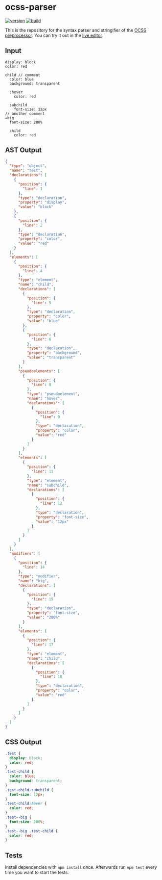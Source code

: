 ocss-parser
===========

[![version][1]][2]
[![build][3]][4]

This is the repository for the syntax parser and stringifier of the [OCSS preprocessor][5]. You can try it out in the [live editor][6].

Input
-----

```
display: block
color: red

child // comment
  color: blue
  background: transparent

  :hover
    color: red

  subchild
    font-size: 12px
// another comment
=big
  font-size: 200%

  child
    color: red
```

AST Output
----------

```json
{
  "type": "object",
  "name": "test",
  "declarations": [
    {
      "position": {
        "line": 1
      },
      "type": "declaration",
      "property": "display",
      "value": "block"
    },
    {
      "position": {
        "line": 2
      },
      "type": "declaration",
      "property": "color",
      "value": "red"
    }
  ],
  "elements": [
    {
      "position": {
        "line": 4
      },
      "type": "element",
      "name": "child",
      "declarations": [
        {
          "position": {
            "line": 5
          },
          "type": "declaration",
          "property": "color",
          "value": "blue"
        },
        {
          "position": {
            "line": 6
          },
          "type": "declaration",
          "property": "background",
          "value": "transparent"
        }
      ],
      "pseudoelements": [
        {
          "position": {
            "line": 8
          },
          "type": "pseudoelement",
          "name": "hover",
          "declarations": [
            {
              "position": {
                "line": 9
              },
              "type": "declaration",
              "property": "color",
              "value": "red"
            }
          ]
        }
      ],
      "elements": [
        {
          "position": {
            "line": 11
          },
          "type": "element",
          "name": "subchild",
          "declarations": [
            {
              "position": {
                "line": 12
              },
              "type": "declaration",
              "property": "font-size",
              "value": "12px"
            }
          ]
        }
      ]
    }
  ],
  "modifiers": [
    {
      "position": {
        "line": 14
      },
      "type": "modifier",
      "name": "big",
      "declarations": [
        {
          "position": {
            "line": 15
          },
          "type": "declaration",
          "property": "font-size",
          "value": "200%"
        }
      ],
      "elements": [
        {
          "position": {
            "line": 17
          },
          "type": "element",
          "name": "child",
          "declarations": [
            {
              "position": {
                "line": 18
              },
              "type": "declaration",
              "property": "color",
              "value": "red"
            }
          ]
        }
      ]
    }
  ]
}
```

CSS Output
----------

```css
.test {
  display: block;
  color: red;
}
.test-child {
  color: blue;
  background: transparent;
}
.test-child-subchild {
  font-size: 12px;
}
.test-child:hover {
  color: red;
}
.test--big {
  font-size: 200%;
}
.test--big .test-child {
  color: red;
}
```

Tests
-----

Install dependencies with `npm install` once. Afterwards run `npm test` every time you want to start the tests.

[1]: http://img.shields.io/npm/v/ocss-parser.svg?style=flat
[2]: https://www.npmjs.org/package/ocss-parser
[3]: http://img.shields.io/travis/maxhoffmann/ocss-parser.svg?style=flat
[4]: https://travis-ci.org/maxhoffmann/ocss-parser
[5]: https://github.com/maxhoffmann/ocss
[6]: http://maxhoffmann.github.io/ocss-parser/
